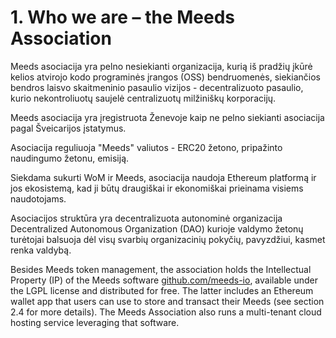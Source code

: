
# 1. Who we are – the Meeds Association

Meeds asociacija yra pelno nesiekianti organizacija, kurią iš pradžių įkūrė kelios atvirojo kodo programinės įrangos (OSS) bendruomenės, siekiančios bendros laisvo skaitmeninio pasaulio vizijos - decentralizuoto pasaulio, kurio nekontroliuotų saujelė centralizuotų milžiniškų korporacijų.

Meeds asociacija yra įregistruota Ženevoje kaip ne pelno siekianti asociacija pagal Šveicarijos įstatymus.

Asociacija reguliuoja "Meeds" valiutos - ERC20 žetono, pripažinto naudingumo žetonu, emisiją.

Siekdama sukurti WoM ir Meeds, asociacija naudoja Ethereum platformą ir jos ekosistemą, kad ji būtų draugiškai ir ekonomiškai prieinama visiems naudotojams.

Asociacijos struktūra yra decentralizuota autonominė organizacija Decentralized Autonomous Organization (DAO) kurioje valdymo žetonų turėtojai balsuoja dėl visų svarbių organizacinių pokyčių, pavyzdžiui, kasmet renka valdybą.

Besides Meeds token management, the association holds the Intellectual Property (IP) of the Meeds software [github.com/meeds-io](https://github.com/meeds-io), available under the LGPL license and distributed for free. The latter includes an Ethereum wallet app that users can use to store and transact their Meeds (see section 2.4 for more details). The Meeds Association also runs a multi-tenant cloud hosting service leveraging that software.
